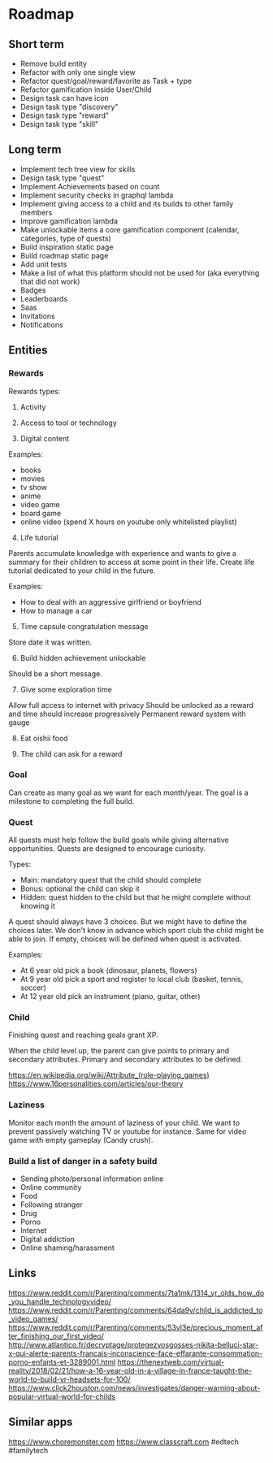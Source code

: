 Roadmap
=======

Short term
----------

- Remove build entity
- Refactor with only one single view
- Refactor quest/goal/reward/favorite as Task + type
- Refactor gamification inside User/Child
- Design task can have icon
- Design task type "discovery"
- Design task type "reward"
- Design task type "skill"

Long term
---------

- Implement tech tree view for skills
- Design task type "quest"
- Implement Achievements based on count
- Implement security checks in graphql lambda
- Implement giving access to a child and its builds to other family members
- Improve gamification lambda
- Make unlockable items a core gamification component (calendar, categories, type of quests)
- Build inspiration static page
- Build roadmap static page
- Add unit tests
- Make a list of what this platform should not be used for (aka everything that did not work)
- Badges
- Leaderboards
- Saas
- Invitations
- Notifications


Entities
--------

### Rewards

Rewards types:

1) Activity

2) Access to tool or technology

3) Digital content

Examples:
- books
- movies
- tv show
- anime
- video game
- board game
- online video (spend X hours on youtube only whitelisted playlist)

4) Life tutorial

Parents accumulate knowledge with experience and wants to give a summary
for their children to access at some point in their life.
Create life tutorial dedicated to your child in the future.

Examples:
- How to deal with an aggressive girlfriend or boyfriend
- How to manage a car

5) Time capsule congratulation message

Store date it was written.

6) Build hidden achievement unlockable

Should be a short message.

7) Give some exploration time

Allow full access to internet with privacy
Should be unlocked as a reward and time should increase progressively
Permanent reward system with gauge

8) Eat oishii food

9) The child can ask for a reward

### Goal

Can create as many goal as we want for each month/year.
The goal is a milestone to completing the full build.

### Quest

All quests must help follow the build goals while giving alternative opportunities.
Quests are designed to encourage curiosity.

Types:
- Main: mandatory quest that the child should complete
- Bonus: optional the child can skip it
- Hidden: quest hidden to the child but that he might complete without knowing it

A quest should always have 3 choices.
But we might have to define the choices later.
We don't know in advance which sport club the child might be able to join.
If empty, choices will be defined when quest is activated.

Examples:
- At 6 year old pick a book (dinosaur, planets, flowers)
- At 9 year old pick a sport and register to local club (basket, tennis, soccer)
- At 12 year old pick an instrument (piano, guitar, other)

### Child

Finishing quest and reaching goals grant XP.

When the child level up, the parent can give points to primary and secondary attributes.
Primary and secondary attributes to be defined.

https://en.wikipedia.org/wiki/Attribute_(role-playing_games)
https://www.16personalities.com/articles/our-theory

### Laziness

Monitor each month the amount of laziness of your child.
We want to prevent passively watching TV or youtube for instance.
Same for video game with empty gameplay (Candy crush).

### Build a list of danger in a safety build

- Sending photo/personal information online
- Online community
- Food
- Following stranger
- Drug
- Porno
- Internet
- Digital addiction
- Online shaming/harassment


Links
-----

https://www.reddit.com/r/Parenting/comments/7ta1mk/1314_yr_olds_how_do_you_handle_technologyvideo/
https://www.reddit.com/r/Parenting/comments/64da9v/child_is_addicted_to_video_games/
https://www.reddit.com/r/Parenting/comments/53vl3e/precious_moment_after_finishing_our_first_video/
http://www.atlantico.fr/decryptage/protegezvosgosses-nikita-belluci-star-x-qui-alerte-parents-francais-inconscience-face-effarante-consommation-porno-enfants-et-3289001.html
https://thenextweb.com/virtual-reality/2018/02/21/how-a-16-year-old-in-a-village-in-france-taught-the-world-to-build-vr-headsets-for-100/
https://www.click2houston.com/news/investigates/danger-warning-about-popular-virtual-world-for-childs


Similar apps
------------

https://www.choremonster.com
https://www.classcraft.com
#edtech #familytech
